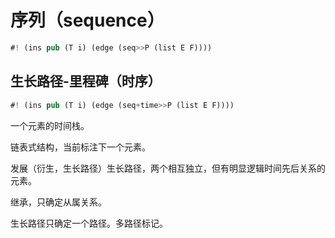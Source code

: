 # 序列（sequence）


```rs
#! (ins pub (T i) (edge (seq>>P (list E F))))
```

## 生长路径-里程碑（时序）

```rs
#! (ins pub (T i) (edge (seq+time>>P (list E F))))
```

一个元素的时间栈。

链表式结构，当前标注下一个元素。

发展（衍生，生长路径）生长路径，两个相互独立，但有明显逻辑时间先后关系的元素。

继承，只确定从属关系。

生长路径只确定一个路径。多路径标记。